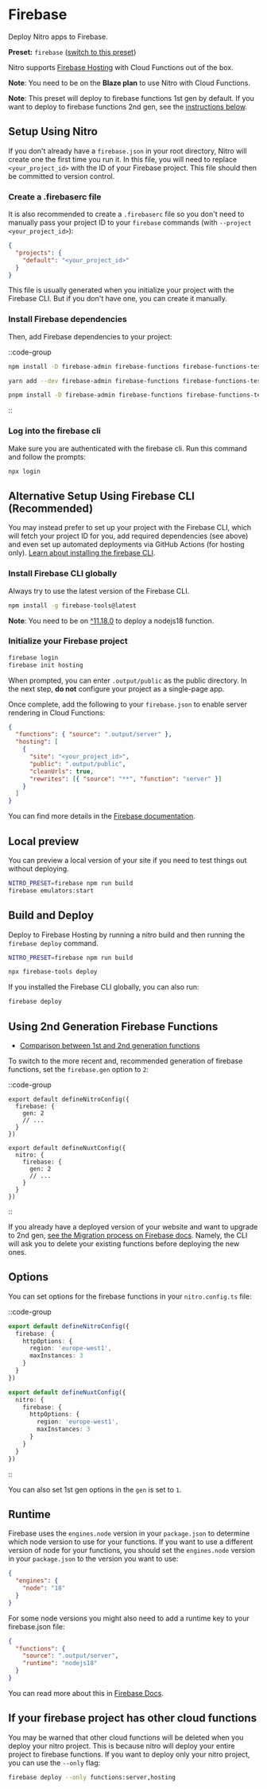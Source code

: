 # Firebase

Deploy Nitro apps to Firebase.

**Preset:** `firebase` ([switch to this preset](/deploy/#changing-the-deployment-preset))

Nitro supports [Firebase Hosting](https://firebase.google.com/docs/hosting) with Cloud Functions out of the box.

**Note**: You need to be on the **Blaze plan** to use Nitro with Cloud Functions.

**Note**: This preset will deploy to firebase functions 1st gen by default. If you want to deploy to firebase functions 2nd gen, see the [instructions below](#using-2nd-generation-firebase-functions).

## Setup Using Nitro

If you don't already have a `firebase.json` in your root directory, Nitro will create one the first time you run it. In this file, you will need to replace `<your_project_id>` with the ID of your Firebase project. This file should then be committed to version control.

### Create a .firebaserc file

It is also recommended to create a `.firebaserc` file so you don't need to manually pass your project ID to your `firebase` commands (with `--project <your_project_id>`):

```json [.firebaserc]
{
  "projects": {
    "default": "<your_project_id>"
  }
}
```

This file is usually generated when you initialize your project with the Firebase CLI. But if you don't have one, you can create it manually.

### Install Firebase dependencies

Then, add Firebase dependencies to your project:

::code-group
```bash [npm]
npm install -D firebase-admin firebase-functions firebase-functions-test
```
```bash [yarn]
yarn add --dev firebase-admin firebase-functions firebase-functions-test
```
```bash [pnpm]
pnpm install -D firebase-admin firebase-functions firebase-functions-test
```
::

### Log into the firebase cli

Make sure you are authenticated with the firebase cli. Run this command and follow the prompts:

```bash
npx login
```

## Alternative Setup Using Firebase CLI (Recommended)

You may instead prefer to set up your project with the Firebase CLI, which will fetch your project ID for you, add required dependencies (see above) and even set up automated deployments via GitHub Actions (for hosting only). [Learn about installing the firebase CLI](https://firebase.google.com/docs/cli#windows-npm).

### Install Firebase CLI globally

Always try to use the latest version of the Firebase CLI.

```bash
npm install -g firebase-tools@latest
```

**Note**: You need to be on [^11.18.0](https://github.com/firebase/firebase-tools/releases/tag/v11.18.0) to deploy a nodejs18 function.

### Initialize your Firebase project

```bash
firebase login
firebase init hosting
```

When prompted, you can enter `.output/public` as the public directory. In the next step, **do not** configure your project as a single-page app.

Once complete, add the following to your `firebase.json` to enable server rendering in Cloud Functions:

```json [firebase.json]
{
  "functions": { "source": ".output/server" },
  "hosting": [
    {
      "site": "<your_project_id>",
      "public": ".output/public",
      "cleanUrls": true,
      "rewrites": [{ "source": "**", "function": "server" }]
    }
  ]
}
```

You can find more details in the [Firebase documentation](https://firebase.google.com/docs/hosting/quickstart).

## Local preview

You can preview a local version of your site if you need to test things out without deploying.

```bash
NITRO_PRESET=firebase npm run build
firebase emulators:start
```

## Build and Deploy

Deploy to Firebase Hosting by running a nitro build and then running the `firebase deploy` command.

```bash
NITRO_PRESET=firebase npm run build
```

```bash
npx firebase-tools deploy
```

If you installed the Firebase CLI globally, you can also run:

```bash
firebase deploy
```

## Using 2nd Generation Firebase Functions

- [Comparison between 1st and 2nd generation functions](https://firebase.google.com/docs/functions/version-comparison)

To switch to the more recent and, recommended generation of firebase functions, set the `firebase.gen` option to `2`:

::code-group
```ts{3} [nitro.config.ts]
export default defineNitroConfig({
  firebase: {
    gen: 2
    // ...
  }
})
```
```ts{4} [nuxt.config.ts]
export default defineNuxtConfig({
  nitro: {
    firebase: {
      gen: 2
      // ...
    }
  }
})
```
::

If you already have a deployed version of your website and want to upgrade to 2nd gen, [see the Migration process on Firebase docs](https://firebase.google.com/docs/functions/2nd-gen-upgrade). Namely, the CLI will ask you to delete your existing functions before deploying the new ones.

## Options

You can set options for the firebase functions in your `nitro.config.ts` file:

::code-group
```ts [nitro.config.ts]
export default defineNitroConfig({
  firebase: {
    httpOptions: {
      region: 'europe-west1',
      maxInstances: 3
    }
  }
})
```
```ts [nuxt.config.ts]
export default defineNuxtConfig({
  nitro: {
    firebase: {
      httpOptions: {
        region: 'europe-west1',
        maxInstances: 3
      }
    }
  }
})
```
::

You can also set 1st gen options in the `gen` is set to `1`.

## Runtime

Firebase uses the `engines.node` version in your `package.json` to determine which node version to use for your functions. If you want to use a different version of node for your functions, you should set the `engines.node` version in your `package.json` to the version you want to use:

```json [package.json]
{
  "engines": {
    "node": "18"
  }
}
```

For some node versions you might also need to add a runtime key to your firebase.json file:

```json [firebase.json]
{
  "functions": {
    "source": ".output/server",
    "runtime": "nodejs18"
  }
}
```

You can read more about this in [Firebase Docs](https://firebase.google.com/docs/functions/manage-functions?gen=2nd#set_nodejs_version).

## If your firebase project has other cloud functions

You may be warned that other cloud functions will be deleted when you deploy your nitro project. This is because nitro will deploy your entire project to firebase functions. If you want to deploy only your nitro project, you can use the `--only` flag:

```bash
firebase deploy --only functions:server,hosting
```
